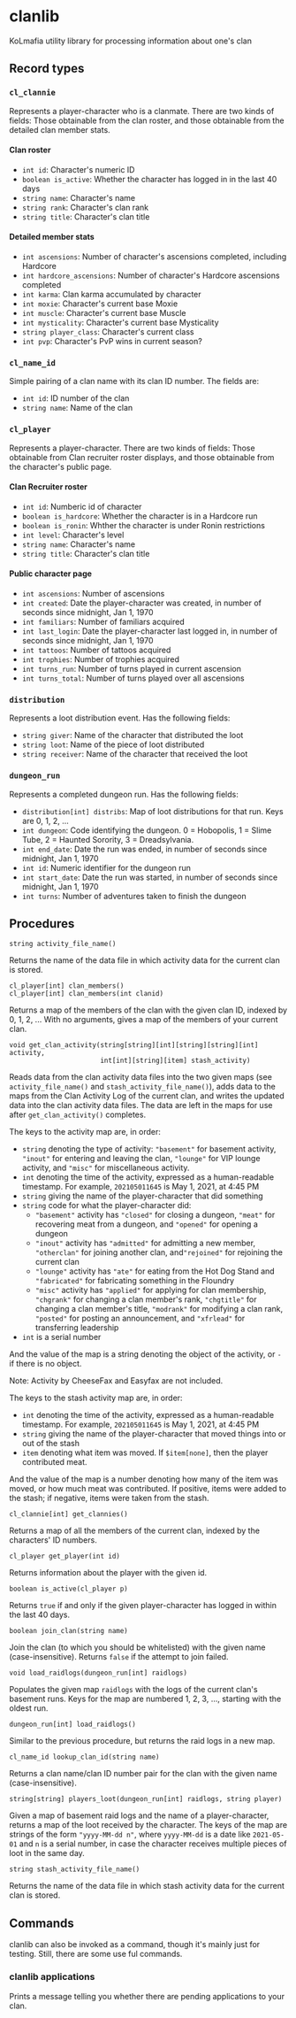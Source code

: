 # clanlib
KoLmafia utility library for processing information about one's clan

## Record types

### `cl_clannie`
    
Represents a player-character who is a clanmate.  There are two kinds of fields: Those obtainable from the clan roster, and those obtainable from the detailed clan member stats.

#### Clan roster

* `int id`: Character's numeric ID
* `boolean is_active`: Whether the character has logged in in the last 40 days
* `string name`: Character's name
* `string rank`: Character's clan rank
* `string title`: Character's clan title

#### Detailed member stats

* `int ascensions`: Number of character's ascensions completed, including Hardcore
* `int hardcore_ascensions`: Number of character's Hardcore ascensions completed
* `int karma`: Clan karma accumulated by character
* `int moxie`: Character's current base Moxie
* `int muscle`: Character's current base Muscle
* `int mysticality`: Character's current base Mysticality
* `string player_class`: Character's current class
* `int pvp`: Character's PvP wins in current season?

### `cl_name_id`

Simple pairing of a clan name with its clan ID number.  The fields are:

* `int id`: ID number of the clan
* `string name`: Name of the clan

### `cl_player`
    
Represents a player-character.  There are two kinds of fields: Those obtainable from Clan recruiter roster displays, and those obtainable from the character's public page.

#### Clan Recruiter roster

* `int id`: Numberic id of character
* `boolean is_hardcore`: Whether the character is in a Hardcore run
* `boolean is_ronin`: Whther the character is under Ronin restrictions
* `int level`: Character's level
* `string name`: Character's name
* `string title`: Character's clan title

#### Public character page

* `int ascensions`: Number of ascensions 
* `int created`: Date the player-character was created, in number of seconds since midnight, Jan 1, 1970
* `int familiars`: Number of familiars acquired
* `int last_login`: Date the player-character last logged in, in number of seconds since midnight, Jan 1, 1970
* `int tattoos`: Number of tattoos acquired
* `int trophies`: Number of trophies acquired
* `int turns_run`: Number of turns played in current ascension
* `int turns_total`: Number of turns played over all ascensions

### `distribution`

Represents a loot distribution event.  Has the following fields:
* `string giver`: Name of the character that distributed the loot
* `string loot`: Name of the piece of loot distributed
* `string receiver`: Name of the character that received the loot

### `dungeon_run`

Represents a completed dungeon run.  Has the following fields:

* `distribution[int] distribs`: Map of loot distributions for that run.  Keys are 0, 1, 2, ...
* `int dungeon`: Code identifying the dungeon.  0 = Hobopolis, 1 = Slime Tube, 2 = Haunted Sorority, 3 = Dreadsylvania.
* `int end_date`: Date the run was ended, in number of seconds since midnight, Jan 1, 1970
* `int id`: Numeric identifier for the dungeon run
* `int start_date`: Date the run was started, in number of seconds since midnight, Jan 1, 1970
* `int turns`: Number of adventures taken to finish the dungeon

## Procedures
    
    string activity_file_name()

Returns the name of the data file in which activity data for the current clan is stored.

    cl_player[int] clan_members()
    cl_player[int] clan_members(int clanid)
    
Returns a map of the members of the clan with the given clan ID, indexed by 0, 1, 2, ...  With no arguments, gives a map of the members of your current clan.
    
    void get_clan_activity(string[string][int][string][string][int] activity,
                           int[int][string][item] stash_activity)

Reads data from the clan activity data files into the two given maps (see `activity_file_name()` and `stash_activity_file_name()`), adds data to the maps from the Clan Activity Log of the current clan, and writes the updated data into the clan activity data files.  The data are left in the maps for use after `get_clan_activity()` completes.

The keys to the activity map are, in order:

* `string` denoting the type of activity: `"basement"` for basement activity, `"inout"` for entering and leaving the clan, `"lounge"` for VIP lounge activity, and `"misc"` for miscellaneous activity.
* `int` denoting the time of the activity, expressed as a human-readable timestamp.  For example, `202105011645` is May 1, 2021, at 4:45 PM
* `string` giving the name of the player-character that did something
* `string` code for what the player-character did: 
  * `"basement"` activity has `"closed"` for closing a dungeon, `"meat"` for recovering meat from a dungeon, and `"opened"` for opening a dungeon
  * `"inout"` activity has `"admitted"` for admitting a new member, `"otherclan"` for joining another clan, and`"rejoined"` for rejoining the current clan
  * `"lounge"` activity has `"ate"` for eating from the Hot Dog Stand and `"fabricated"` for fabricating something in the Floundry
  * `"misc"` activity has `"applied"` for applying for clan membership, `"chgrank"` for changing a clan member's rank, `"chgtitle"` for changing a clan member's title, `"modrank"` for modifying a clan rank, `"posted"` for posting an announcement, and `"xfrlead"` for transferring leadership
* `int` is a serial number 

And the value of the map is a string denoting the object of the activity, or `-` if there is no object.

Note: Activity by CheeseFax and Easyfax are not included.

The keys to the stash activity map are, in order:

* `int` denoting the time of the activity, expressed as a human-readable timestamp.  For example, `202105011645` is May 1, 2021, at 4:45 PM
* `string` giving the name of the player-character that moved things into or out of the stash
* `item` denoting what item was moved.  If `$item[none]`, then the player contributed meat. 

And the value of the map is a number denoting how many of the item was moved, or how much meat was contributed.  If positive, items were added to the stash; if negative, items were taken from the stash.

    cl_clannie[int] get_clannies()

Returns a map of all the members of the current clan, indexed by the characters' ID numbers.

    cl_player get_player(int id)

Returns information about the player with the given id.
    
    boolean is_active(cl_player p)

Returns `true` if and only if the given player-character has logged in within the last 40 days.
    
    boolean join_clan(string name)

Join the clan (to which you should be whitelisted) with the given name (case-insensitive).  Returns `false` if the attempt to join failed.
    
    void load_raidlogs(dungeon_run[int] raidlogs) 
    
Populates the given map `raidlogs` with the logs of the current clan's basement runs.  Keys for the map are numbered 1, 2, 3, ..., starting with the oldest run.

    dungeon_run[int] load_raidlogs() 
    
Similar to the previous procedure, but returns the raid logs in a new map.
    
    cl_name_id lookup_clan_id(string name)

Returns a clan name/clan ID number pair for the clan with the given name (case-insensitive).
    
    string[string] players_loot(dungeon_run[int] raidlogs, string player)
    
Given a map of basement raid logs and the name of a player-character, returns a map of the loot received by the character.  The keys of the map are strings of the form `"yyyy-MM-dd n"`, where `yyyy-MM-dd` is a date like `2021-05-01` and `n` is a serial number, in case the character receives multiple pieces of loot in the same day.

    string stash_activity_file_name()

Returns the name of the data file in which stash activity data for the current clan is stored.

## Commands

clanlib can also be invoked as a command, though it's mainly just for testing.  Still, there are some use ful commands.

### clanlib applications

Prints a message telling you whether there are pending applications to your clan.

